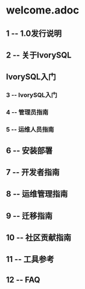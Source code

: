 # welcome.adoc
## 1 -- 1.0发行说明
## 2 -- 关于IvorySQL
## IvorySQL入门
### 3 -- IvorySQL入门
### 4 -- 管理员指南
### 5 -- 运维人员指南
## 6 -- 安装部署
## 7 -- 开发者指南
## 8 -- 运维管理指南
## 9 -- 迁移指南
## 10 -- 社区贡献指南
## 11 -- 工具参考
## 12 -- FAQ